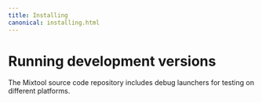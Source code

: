```yaml
---
title: Installing
canonical: installing.html
---
```


Running development versions
=============================

The Mixtool source code repository includes debug launchers for testing
on different platforms.
